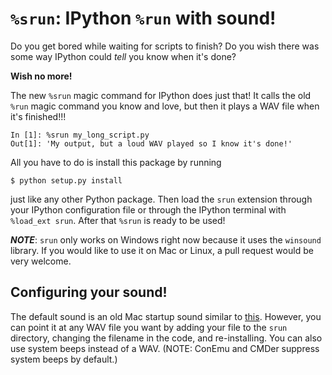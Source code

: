 # `%srun`: IPython `%run` with sound!

Do you get bored while waiting for scripts to finish?
Do you wish there was some way IPython could *tell* you know when it's done?

**Wish no more!**

The new `%srun` magic command for IPython does just that! It
calls the old `%run` magic command you know and love, but then it plays a
WAV file when it's finished!!!

```ipython
In [1]: %srun my_long_script.py
Out[1]: 'My output, but a loud WAV played so I know it's done!'
```

All you have to do is install this package by running

```console
$ python setup.py install 
```

just like any other Python package. Then load the `srun` extension through your
IPython configuration file or through the IPython terminal with `%load_ext
srun`. After that `%srun` is ready to be used!

***NOTE***: `srun` only works on Windows right now because it uses the
`winsound` library. If you would like to use it on Mac or Linux, a pull request
would be very welcome.

## Configuring your sound!

The default sound is an old Mac startup sound similar to
[this](https://www.youtube.com/watch?v=i9qOJqNjalE). However, you can point it
at any WAV file you want by adding your file to the `srun` directory, changing
the filename in the code, and re-installing. You can also use system beeps
instead of a WAV. (NOTE: ConEmu and CMDer suppress system beeps by default.)
